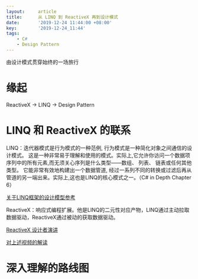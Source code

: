 ```yaml
---
layout:     article
title:      从 LINQ 到 ReactiveX 再到设计模式
date:       '2019-12-24 11:44:00 +08:00'
key:        '2019-12-24_11:44'
tags:
    - C#
    - Design Pattern
---
```


由设计模式贯穿始终的一场旅行

<!--more-->

# 缘起

ReactiveX -> LINQ -> Design Pattern

# LINQ 和 ReactiveX 的联系

LINQ：迭代器模式是行为模式的一种范例, 行为模式是一种简化对象之间通信的设计模式。 这是一种非常易于理解和使用的模式。实际上,它允许你访问一个数据项序列中的所有元素,而无须关心序列是什么类型——数组、 列表、 链表或任何其他类型。 它能非常有效地构建出一个数据管道, 经过一系列不同的转换或过滤后再从管道的另一端出来。实际上,这也是LINQ的核心模式之一。（C# in Depth Chapter 6）

[关于LINQ框架的设计模型参考][b68bca2c]

  [b68bca2c]: https://www.cnblogs.com/wangiqngpei557/archive/2012/11/22/2783357.html "LINQ Design Pattern"

ReactiveX：响应式编程扩展。他是LINQ的二元性对应产物，LINQ通过主动拉取数据驱动，ReactiveX通过被动的获取数据驱动。

[ReactiveX 设计者演讲][d6f6cc41]

  [d6f6cc41]: https://v.youku.com/v_show/id_XNDcwMjQ0MTY4.html "ReactiveX Video"

[对上述视频的解读](https://zhuanlan.zhihu.com/p/35189325)

# 深入理解的路线图

```


```
